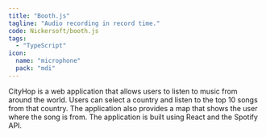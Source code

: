 ```yaml
---
title: "Booth.js"
tagline: "Audio recording in record time."
code: Nickersoft/booth.js
tags:
  - "TypeScript"
icon:
  name: "microphone" 
  pack: "mdi"
---
```


CityHop is a web application that allows users to listen to music from around the world. Users can select a country and listen to the top 10 songs from that country. The application also provides a map that shows the user where the song is from. The application is built using React and the Spotify API.